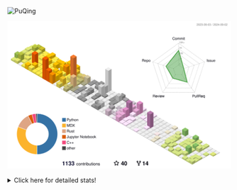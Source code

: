 ![PuQing](https://user-images.githubusercontent.com/27223114/171565019-9a56fae6-b08b-421f-99db-7e830da42371.png)

![](./profile-3d-contrib/profile-season-animate.svg)

<details>
<summary>Click here for detailed stats!</summary>

<!--START_SECTION:waka-->
![Lines of code](https://img.shields.io/badge/From%20Hello%20World%20I%27ve%20Written-1.4%20million%20lines%20of%20code-blue)

**🐱 My GitHub Data** 

> 📦 401.4 kB Used in GitHub's Storage 
 > 
> 🏆 486 Contributions in the Year 2024
 > 
> 🚫 Not Opted to Hire
 > 
> 📜 55 Public Repositories 
 > 
> 🔑 29 Private Repositories 
 > 
**I'm an Early 🐤** 

```text
🌞 Morning                489 commits         ██░░░░░░░░░░░░░░░░░░░░░░░   06.27 % 
🌆 Daytime                3521 commits        ███████████░░░░░░░░░░░░░░   45.12 % 
🌃 Evening                1774 commits        ██████░░░░░░░░░░░░░░░░░░░   22.73 % 
🌙 Night                  2019 commits        ██████░░░░░░░░░░░░░░░░░░░   25.87 % 
```


📊 **This Week I Spent My Time On** 

```text
💬 Programming Languages: 
Browsing                 11 hrs 24 mins      █████████░░░░░░░░░░░░░░░░   35.64 % 
Python                   7 hrs 21 mins       ██████░░░░░░░░░░░░░░░░░░░   23.00 % 
GitHubing                5 hrs 37 mins       ████░░░░░░░░░░░░░░░░░░░░░   17.55 % 
Fish Touching            2 hrs 9 mins        ██░░░░░░░░░░░░░░░░░░░░░░░   06.74 % 
Julia                    1 hr 3 mins         █░░░░░░░░░░░░░░░░░░░░░░░░   03.29 % 

🔥 Editors: 
Chrome                   20 hrs 56 mins      ████████████████░░░░░░░░░   65.39 % 
VS Code                  10 hrs 19 mins      ████████░░░░░░░░░░░░░░░░░   32.24 % 
fish                     45 mins             █░░░░░░░░░░░░░░░░░░░░░░░░   02.37 % 

💻 Operating System: 
Mac                      21 hrs 41 mins      █████████████████░░░░░░░░   67.76 % 
WSL                      9 hrs 54 mins       ████████░░░░░░░░░░░░░░░░░   30.94 % 
Linux                    24 mins             ░░░░░░░░░░░░░░░░░░░░░░░░░   01.29 % 
```


<!--END_SECTION:waka-->
</details>
